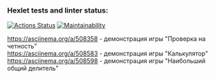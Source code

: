 ### Hexlet tests and linter status:
[![Actions Status](https://github.com/Iris-Raine/python-project-lvl1/workflows/hexlet-check/badge.svg)](https://github.com/Iris-Raine/python-project-lvl1/actions)
[![Maintainability](https://api.codeclimate.com/v1/badges/9e52b8fdf8cf3270e93b/maintainability)](https://codeclimate.com/github/Iris-Raine/python-project-lvl1/maintainability)

https://asciinema.org/a/508358 - демонстрация игры "Проверка на четность"  
https://asciinema.org/a/508583 - демонстрация игры "Калькулятор"  
https://asciinema.org/a/508598 - демонстрация игры "Наибольший общий делитель"  
